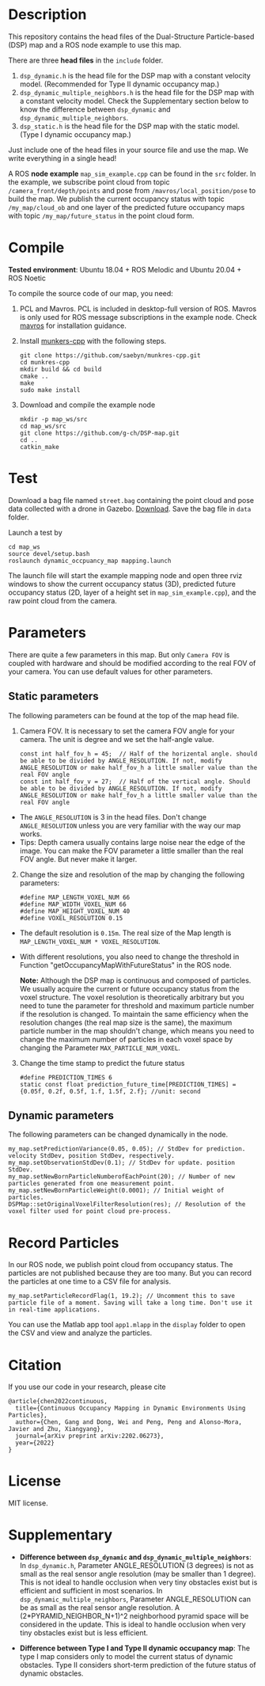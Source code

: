 # Description
This repository contains the head files of the Dual-Structure Particle-based (DSP) map
and a ROS node example to use this map.

There are three __head files__ in the `include` folder.
1. ``dsp_dynamic.h`` is the head file for the DSP map with a constant velocity model. (Recommended for Type II dynamic occupancy map.)
2. ``dsp_dynamic_multiple_neighbors.h`` is the head file for the DSP map with a constant velocity model. Check the Supplementary section below to know the difference between `dsp_dynamic` and `dsp_dynamic_multiple_neighbors`.
3. ``dsp_static.h`` is the head file for the DSP map with the static model. (Type I dynamic occupancy map.)

Just include one of the head files in your source file and use the map. We write everything in a single head!

A ROS __node example__ `map_sim_example.cpp` can be found in the `src` folder. In the example, we subscribe point cloud from topic `/camera_front/depth/points` and pose from `/mavros/local_position/pose` to build the map. We publish the current occupancy status with topic `/my_map/cloud_ob` and one layer of the predicted future occupancy maps with topic `/my_map/future_status` in the point cloud form.


# Compile
__Tested environment__: Ubuntu 18.04 + ROS Melodic and Ubuntu 20.04 + ROS Noetic

To compile the source code of our map, you need:
1. PCL and Mavros. PCL is included in desktop-full version of ROS.
   Mavros is only used for ROS message subscriptions in the example node. Check [mavros](https://github.com/mavlink/mavros) for installation guidance.

2. Install [munkers-cpp](https://github.com/saebyn/munkres-cpp) with the following steps.
    ```
    git clone https://github.com/saebyn/munkres-cpp.git
    cd munkres-cpp
    mkdir build && cd build
    cmake ..
    make
    sudo make install
    ```

3. Download and compile the example node
    ```
    mkdir -p map_ws/src
    cd map_ws/src
    git clone https://github.com/g-ch/DSP-map.git
    cd ..
    catkin_make
    ```

# Test
Download a bag file named `street.bag` containing the point cloud and pose data collected with a drone in Gazebo. [Download](https://drive.google.com/file/d/1go4ALTe8CqaBY2wjZJzkUCmdlBI7yAAU/view?usp=sharing).
Save the bag file in `data` folder.

Launch a test by
```
cd map_ws
source devel/setup.bash
roslaunch dynamic_occpuancy_map mapping.launch
```

The launch file will start the example mapping node and open three rviz windows to show the current occupancy status (3D), predicted future occupancy status (2D, layer of a height set in `map_sim_example.cpp`), and the raw point cloud from the camera.

# Parameters
There are quite a few parameters in this map. But only `Camera FOV` is coupled with hardware and should be modified according to the real FOV of your camera.
You can use default values for other parameters.

## Static parameters
The following parameters can be found at the top of the map head file.
1. Camera FOV. It is necessary to set the camera FOV angle for your camera. The unit is degree and we set the half-angle value.
    ```
    const int half_fov_h = 45;  // Half of the horizental angle. should be able to be divided by ANGLE_RESOLUTION. If not, modify ANGLE_RESOLUTION or make half_fov_h a little smaller value than the real FOV angle
    const int half_fov_v = 27;  // Half of the vertical angle. Should be able to be divided by ANGLE_RESOLUTION. If not, modify ANGLE_RESOLUTION or make half_fov_h a little smaller value than the real FOV angle
    ```
* The ``ANGLE_RESOLUTION`` is 3 in the head files. Don't change ``ANGLE_RESOLUTION`` unless you are very familiar with the way our map works.
* Tips: Depth camera usually contains large noise near the edge of the image. You can make the FOV parameter a little smaller than the real FOV angle. But never make it larger.

2. Change the size and resolution of the map by changing the following parameters:
    ```
    #define MAP_LENGTH_VOXEL_NUM 66
    #define MAP_WIDTH_VOXEL_NUM 66
    #define MAP_HEIGHT_VOXEL_NUM 40
    #define VOXEL_RESOLUTION 0.15
    ```
* The default resolution is `0.15m`. The real size of the Map length is `MAP_LENGTH_VOXEL_NUM * VOXEL_RESOLUTION`.
* With different resolutions, you also need to change the threshold in Function "getOccupancyMapWithFutureStatus" in the ROS node.

  __Note:__ Although the DSP map is continuous and composed of particles. We usually acquire the current or future occupancy status from the voxel structure. The voxel resolution is theoretically arbitrary but you need to tune the parameter for threshold and maximum particle number if the resolution is changed.
  To maintain the same efficiency when the resolution changes (the real map size is the same), the maximum particle number in the map shouldn't change, which means you need to change the maximum number of particles in each voxel space by changing the Parameter `MAX_PARTICLE_NUM_VOXEL`.


3. Change the time stamp to predict the future status
    ```
    #define PREDICTION_TIMES 6
    static const float prediction_future_time[PREDICTION_TIMES] = {0.05f, 0.2f, 0.5f, 1.f, 1.5f, 2.f}; //unit: second
    ```

## Dynamic parameters
The following parameters can be changed dynamically in the node.
```
my_map.setPredictionVariance(0.05, 0.05); // StdDev for prediction. velocity StdDev, position StdDev, respectively.
my_map.setObservationStdDev(0.1); // StdDev for update. position StdDev.
my_map.setNewBornParticleNumberofEachPoint(20); // Number of new particles generated from one measurement point.
my_map.setNewBornParticleWeight(0.0001); // Initial weight of particles.
DSPMap::setOriginalVoxelFilterResolution(res); // Resolution of the voxel filter used for point cloud pre-process.
```

# Record Particles
In our ROS node, we publish point cloud from occupancy status. The particles are not published because they are too many.
But you can record the particles at one time to a CSV file for analysis.

```
my_map.setParticleRecordFlag(1, 19.2); // Uncomment this to save particle file of a moment. Saving will take a long time. Don't use it in real-time applications.
```

You can use the Matlab app tool ``app1.mlapp`` in the `display` folder to open the CSV and view and analyze the particles.

# Citation
If you use our code in your research, please cite
```
@article{chen2022continuous,
  title={Continuous Occupancy Mapping in Dynamic Environments Using Particles},
  author={Chen, Gang and Dong, Wei and Peng, Peng and Alonso-Mora, Javier and Zhu, Xiangyang},
  journal={arXiv preprint arXiv:2202.06273},
  year={2022}
}
```

# License
MIT license.

# Supplementary
* __Difference between `dsp_dynamic` and `dsp_dynamic_multiple_neighbors`__:
  In `dsp_dynamic.h`, Parameter ANGLE_RESOLUTION (3 degrees) is not as small as the real sensor angle resolution (may be smaller than 1 degree). This is not ideal to handle occlusion when very tiny obstacles exist but is efficient and sufficient in most scenarios.
  In `dsp_dynamic_multiple_neighbors`, Parameter ANGLE_RESOLUTION can be as small as the real sensor angle resolution. A (2*PYRAMID_NEIGHBOR_N+1)^2 neighborhood pyramid space will be considered in the update. This is ideal to handle occlusion when very tiny obstacles exist but is less efficient.

* __Difference between Type I and Type II dynamic occupancy map__: The type I map considers only to model the current status of dynamic obstacles. Type II considers short-term prediction of the future status of dynamic obstacles.



